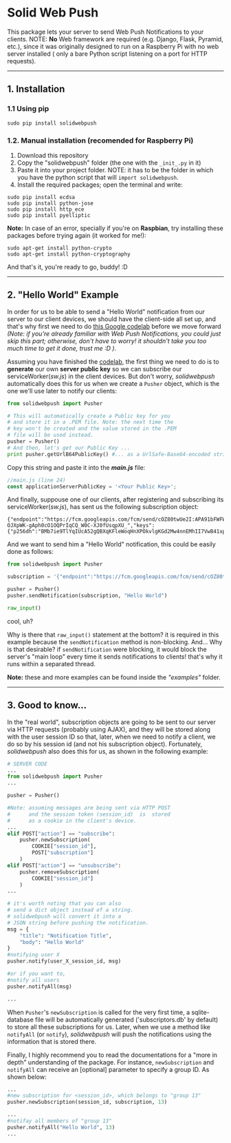 
# Solid Web Push

This package lets your server to send Web Push Notifications to your clients.
NOTE: **No** Web framework are required (e.g. Django, Flask, Pyramid, etc.), since
it was originally designed to run on a Raspberry Pi with no web server installed (
only a bare Python script listening on a port for HTTP requests).

---
## 1. Installation

### 1.1 Using pip

~~~
sudo pip install solidwebpush
~~~

### 1.2. Manual installation (recomended for Raspberry Pi)

1. Download this repository
2. Copy the "solidwebpush" folder (the one with the `_init_.py` in it)
3. Paste it into your project folder. NOTE: it has to be the folder in which you have the python script that will `import solidwebpush`.
4. Install the required packages; open the terminal and write:
~~~
sudo pip install ecdsa
sudo pip install python-jose
sudo pip install http_ece
sudo pip install pyelliptic
~~~
**Note:** In case of an error, specially if you're on **Raspbian**, try installing these packages before trying again (it worked for me!):
~~~
sudo apt-get install python-crypto
sudo apt-get install python-cryptography
~~~

And that's it, you're ready to go, buddy! :D

---
## 2. "Hello World" Example

In order for us to be able to send a "Hello World" notification from our server to our client devices, we should have the client-side all set up, and that's why first we need to do [this Google codelab](https://developers.google.com/web/fundamentals/getting-started/codelabs/push-notifications/) before we move forward _(Note: if you're already familiar with Web Push Notifications, you could just skip this part; otherwise,  don't have to worry! it shouldn't take you too much time to get it done, trust me :D )_.

Assuming you have finished the [codelab](https://developers.google.com/web/fundamentals/getting-started/codelabs/push-notifications/), the first thing we need to do is to **generate** our own **server public key** so we can subscribe our serviceWorker(_sw.js_) in the client devices. But don't worry, _solidwebpush_ automatically does this for us when we create a `Pusher` object, which is the one we'll use later to notify our clients:

````python
from solidwebpush import Pusher

# This will automatically create a Public key for you
# and store it in a .PEM file. Note: the next time the 
# key won't be created and the value stored in the .PEM
# file will be used instead.
pusher = Pusher()
# And then, let's get our Public Key ...
print pusher.getUrlB64PublicKey() #... as a UrlSafe-Base64-encoded string
````

  
Copy this string and paste it into the _**main.js**_ file:
````javascript
//main.js (line 24)
const applicationServerPublicKey = '<Your Public Key>';
````


And finally, suppouse one of our clients, after registering and subscribing its serviceWorker(_sw.js_), has sent us the following subscription object:

````text
{"endpoint":"https://fcm.googleapis.com/fcm/send/cOZ80twUe2I:APA91bFWFWTIJzD3B7YHCBKzpSD_KfFe5a_XOo0gZDhGX1JYBwtY6UtNVyCXVt0Z2Fd4iOb9SLSOo1WGBclMaWoDFYMcmh7EhlXd-OJXpWK-gAph0cO1OQPrIqCQ_W0C-XJ0fUsqpXU_","keys":{"p256dh":"BMb7ie9TlYqIUcA52gQBXqKFleWoqHnXPOkvlgKGd2Mw4nnEMhII7VwB41xp0T70VrZb0w4LoP4Cn7ccD0zEtmA=","auth":"EKID_2FLZ4uJg6zSHB4psA=="}}
````

And we want to send him a "Hello World" notification, this could be easily done as follows:

````python
from solidwebpush import Pusher

subscription = '{"endpoint":"https://fcm.googleapis.com/fcm/send/cOZ80twUe2I:APA91bFWFWTIJzD3B7YHCBKzpSD_KfFe5a_XOo0gZDhGX1JYBwtY6UtNVyCXVt0Z2Fd4iOb9SLSOo1WGBclMaWoDFYMcmh7EhlXd-OJXpWK-gAph0cO1OQPrIqCQ_W0C-XJ0fUsqpXU_","keys":{"p256dh":"BMb7ie9TlYqIUcA52gQBXqKFleWoqHnXPOkvlgKGd2Mw4nnEMhII7VwB41xp0T70VrZb0w4LoP4Cn7ccD0zEtmA=","auth":"EKID_2FLZ4uJg6zSHB4psA=="}}'

pusher = Pusher()
pusher.sendNotification(subscription, "Hello World")

raw_input()

````
cool, uh?


Why is there that `raw_input()` statement at the bottom? it is required in this example because the `sendNotification` method is non-blocking. And... Why is that desirable? if `sendNotification` were blocking, it would block the server's "main loop" every time it sends notifications to clients! that's why it runs within a separated thread.

**Note:** these and more examples can be found inside the _"examples"_ folder.



---
## 3. Good to know...

In the "real world", subscription objects are going to be sent to our server via HTTP requests (probably using AJAX), and they will be stored along with the user session ID so that, later, when we need to notify a client, we do so by his session id (and not his subscription object). Fortunately, _solidwebpush_ also does this for us, as shown in the following example:

````python
# SERVER CODE
...
from solidwebpush import Pusher
...

pusher = Pusher()

#Note: assuming messages are being sent via HTTP POST
#      and the session token (session_id)  is  stored
#      as a cookie in the client's device.
... 
elif POST["action"] == "subscribe":
    pusher.newSubscription(
        COOKIE["session_id"],
        POST["subscription"]
    )
elif POST["action"] == "unsubscribe":
    pusher.removeSubscription(
        COOKIE["session_id"]
    )
...

# it's worth noting that you can also
# send a dict object instead of a string.
# solidwebpush will convert it into a 
# JSON string before pushing the notification.
msg = {
    "title": "Notification Title",
    "body": "Hello World"
}
#notifying user X
pusher.notify(user_X_session_id, msg)

#or if you want to,
#notify all users
pusher.notifyAll(msg)

...
````
When `Pusher`'s `newSubscription` is called for the very first time, a sqlite-database file will be automatically generated ('subscriptors.db' by default) to store all these subscriptions for us. Later, when we use a method like `notifyAll` (or `notify`), _solidwebpush_ will push the notifications using the information that is stored there.

Finally, I highly recommend you to read the documentations for a "more in depth" understanding of the package. For instance, `newSubscription` and `notifyAll` can receive an [optional] parameter to specify a group ID. As shown below:

````python
...
#new subscription for <session_id>, which belongs to "group 13"
pusher.newSubscription(session_id, subscription, 13)

...
#notifay all members of "group 13"
pusher.notifyAll("Hello World", 13)
...
````
